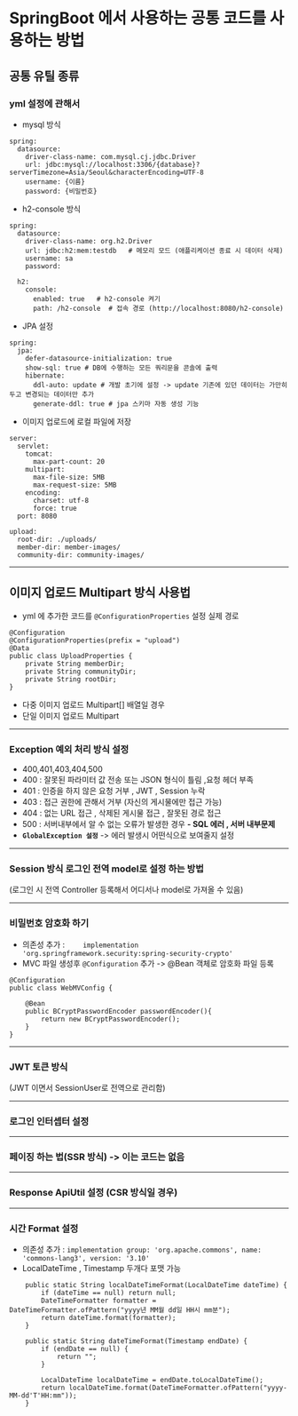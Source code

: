 # SpringBoot 에서 사용하는 공통 코드를 사용하는 방법

## 공통 유틸 종류 

### yml 설정에 관해서 
- mysql 방식
```
spring:
  datasource:
    driver-class-name: com.mysql.cj.jdbc.Driver
    url: jdbc:mysql://localhost:3306/{database}?serverTimezone=Asia/Seoul&characterEncoding=UTF-8
    username: {이름}
    password: {비밀번호}
```
- h2-console 방식
```
spring:
  datasource:
    driver-class-name: org.h2.Driver
    url: jdbc:h2:mem:testdb   # 메모리 모드 (애플리케이션 종료 시 데이터 삭제)
    username: sa
    password: 

  h2:
    console:
      enabled: true   # h2-console 켜기
      path: /h2-console  # 접속 경로 (http://localhost:8080/h2-console)
```

- JPA 설정 
```
spring:
  jpa:
    defer-datasource-initialization: true
    show-sql: true # DB에 수행하는 모든 쿼리문을 콘솔에 출력
    hibernate:
      ddl-auto: update # 개발 초기에 설정 -> update 기존에 있던 데이터는 가만히 두고 변경되는 데이터만 추가 
      generate-ddl: true # jpa 스키마 자동 생성 기능 
```

- 이미지 업로드에 로컬 파일에 저장
```
server:
  servlet:
    tomcat:
      max-part-count: 20
    multipart:
      max-file-size: 5MB
      max-request-size: 5MB
    encoding:
      charset: utf-8
      force: true
  port: 8080

upload:
  root-dir: ./uploads/
  member-dir: member-images/
  community-dir: community-images/

```

---

## 이미지 업로드 Multipart 방식 사용법
- yml 에 추가한 코드를 `@ConfigurationProperties` 설정 실제 경로
```
@Configuration
@ConfigurationProperties(prefix = "upload")
@Data
public class UploadProperties {
    private String memberDir;
    private String communityDir;
    private String rootDir;
}

```

- 다중 이미지 업로드 Multipart[] 배열일 경우 
- 단일 이미지 업로드 Multipart

---

### Exception 예외 처리 방식 설정 
- 400,401,403,404,500
- 400 : 잘못된 파라미터 값 전송 또는 JSON 형식이 틀림 ,요청 헤더 부족
- 401 : 인증을 하지 않은 요청 거부 , JWT , Session 누락
- 403 : 접근 권한에 관해서 거부 (자신의 게시물에만 접근 가능)
- 404 : 없는 URL 접근 , 삭제된 게시물 접근 , 잘못된 경로 접근
- 500 : 서버내부에서 알 수 없는 오류가 발생한 경우
  **- SQL 에러 , 서버 내부문제**
- **`GlobalException 설정`** -> 에러 발생시 어떤식으로 보여줄지 설정

---

### Session 방식 로그인 전역 model로 설정 하는 방법
(로그인 시 전역 Controller 등록해서 어디서나 model로 가져올 수 있음)

---

### 비밀번호 암호화 하기 
- 의존성 추가 : `	implementation 'org.springframework.security:spring-security-crypto'`
- MVC 파일 생성후 `@Configuration` 추가 -> @Bean 객체로 암호화 파일 등록
```
@Configuration
public class WebMVConfig {

    @Bean
    public BCryptPasswordEncoder passwordEncoder(){
        return new BCryptPasswordEncoder();
    }
}
```

---

### JWT 토큰 방식
(JWT 이면서 SessionUser로 전역으로 관리함)

---

### 로그인 인터셉터 설정 

---

### 페이징 하는 법(SSR 방식) -> 이는 코드는 없음 

---

### Response ApiUtil 설정 (CSR 방식일 경우)

---

### 시간 Format 설정
- 의존성 추가 : `implementation group: 'org.apache.commons', name: 'commons-lang3', version: '3.10'`
- LocalDateTime , Timestamp 두개다 포맷 가능
```
    public static String localDateTimeFormat(LocalDateTime dateTime) {
        if (dateTime == null) return null;
        DateTimeFormatter formatter = DateTimeFormatter.ofPattern("yyyy년 MM월 dd일 HH시 mm분");
        return dateTime.format(formatter);
    }

    public static String dateTimeFormat(Timestamp endDate) {
        if (endDate == null) {
            return "";
        }

        LocalDateTime localDateTime = endDate.toLocalDateTime();
        return localDateTime.format(DateTimeFormatter.ofPattern("yyyy-MM-dd'T'HH:mm"));
    }
```
